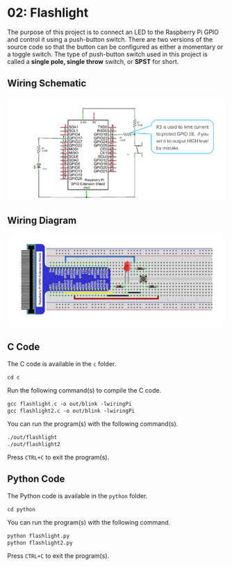 # 02: Flashlight
The purpose of this project is to connect an LED to the Raspberry Pi GPIO and control it using a push-button switch. There are two versions of the source code so that the button can be configured as either a momentary or a toggle switch. The type of push-button switch used in this project is called a **single pole, single throw** switch, or **SPST** for short.

## Wiring Schematic
![Wiring Schematic](assets/schematic.png)

## Wiring Diagram
![Wiring Diagram](assets/diagram.png)

## C Code
The C code is available in the `c` folder.
```
cd c
```
Run the following command(s) to compile the C code.
```
gcc flashlight.c -o out/blink -lwiringPi
gcc flashlight2.c -o out/blink -lwiringPi
```
You can run the program(s) with the following command(s).
```
./out/flashlight
./out/flashlight2
```
Press `CTRL+C` to exit the program(s).

## Python Code
The Python code is available in the `python` folder.
```
cd python
```
You can run the program(s) with the following command.
```
python flashlight.py
python flashlight2.py
```
Press `CTRL+C` to exit the program(s).